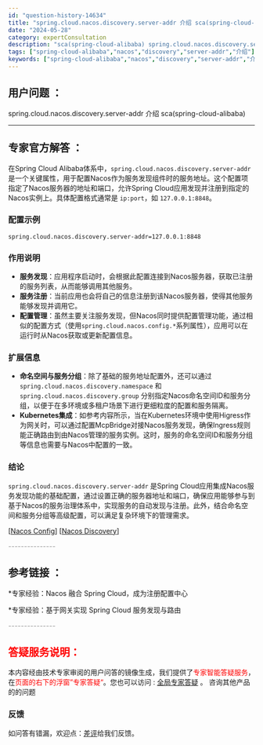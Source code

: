 ```yaml
---
id: "question-history-14634"
title: "spring.cloud.nacos.discovery.server-addr 介绍 sca(spring-cloud-alibaba)"
date: "2024-05-28"
category: expertConsultation
description: "sca(spring-cloud-alibaba) spring.cloud.nacos.discovery.server-addr 介绍"
tags: ["spring-cloud-alibaba","nacos","discovery","server-addr","介绍"]
keywords: ["spring-cloud-alibaba","nacos","discovery","server-addr","介绍"]
---
```


## 用户问题 ： 
 spring.cloud.nacos.discovery.server-addr 介绍 sca(spring-cloud-alibaba) 

---------------
## 专家官方解答 ：

在Spring Cloud Alibaba体系中，`spring.cloud.nacos.discovery.server-addr` 是一个关键属性，用于配置Nacos作为服务发现组件时的服务地址。这个配置项指定了Nacos服务器的地址和端口，允许Spring Cloud应用发现并注册到指定的Nacos实例上。具体配置格式通常是 `ip:port`，如 `127.0.0.1:8848`。

### 配置示例
```properties
spring.cloud.nacos.discovery.server-addr=127.0.0.1:8848
```

### 作用说明
- **服务发现**：应用程序启动时，会根据此配置连接到Nacos服务器，获取已注册的服务列表，从而能够调用其他服务。
- **服务注册**：当前应用也会将自己的信息注册到该Nacos服务器，使得其他服务能够发现并调用它。
- **配置管理**：虽然主要关注服务发现，但Nacos同时提供配置管理功能，通过相似的配置方式（使用`spring.cloud.nacos.config.*`系列属性），应用可以在运行时从Nacos获取或更新配置信息。

### 扩展信息
- **命名空间与服务分组**：除了基础的服务地址配置外，还可以通过`spring.cloud.nacos.discovery.namespace` 和 `spring.cloud.nacos.discovery.group` 分别指定Nacos命名空间ID和服务分组，以便于在多环境或多租户场景下进行更细粒度的配置和服务隔离。
- **Kubernetes集成**：如参考内容所示，当在Kubernetes环境中使用Higress作为网关时，可以通过配置McpBridge对接Nacos服务发现，确保Ingress规则能正确路由到由Nacos管理的服务实例。这时，服务的命名空间ID和服务分组等信息也需要与Nacos中配置的一致。

### 结论
`spring.cloud.nacos.discovery.server-addr` 是Spring Cloud应用集成Nacos服务发现功能的基础配置，通过设置正确的服务器地址和端口，确保应用能够参与到基于Nacos的服务治理体系中，实现服务的自动发现与注册。此外，结合命名空间和服务分组等高级配置，可以满足复杂环境下的管理需求。

[[Nacos Config](https://github.com/spring-cloud-incubator/spring-cloud-alibaba/wiki/Nacos-config)] [[Nacos Discovery](https://github.com/spring-cloud-incubator/spring-cloud-alibaba/wiki/Nacos-discovery)]


<font color="#949494">---------------</font> 


## 参考链接 ：

*专家经验：Nacos 融合 Spring Cloud，成为注册配置中心 
 
 *专家经验：基于网关实现 Spring Cloud 服务发现与路由 


 <font color="#949494">---------------</font> 
 


## <font color="#FF0000">答疑服务说明：</font> 

本内容经由技术专家审阅的用户问答的镜像生成，我们提供了<font color="#FF0000">专家智能答疑服务</font>，在<font color="#FF0000">页面的右下的浮窗”专家答疑“</font>。您也可以访问 : [全局专家答疑](https://opensource.alibaba.com/chatBot) 。 咨询其他产品的的问题

### 反馈
如问答有错漏，欢迎点：[差评](https://ai.nacos.io/user/feedbackByEnhancerGradePOJOID?enhancerGradePOJOId=14640)给我们反馈。
